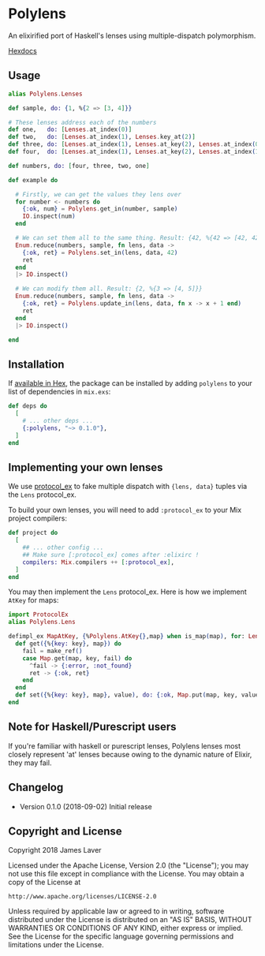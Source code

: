 # Polylens

An elixirified port of Haskell's lenses using multiple-dispatch polymorphism.

[Hexdocs](https://hexdocs.pm/polylens)

## Usage

```elixir
alias Polylens.Lenses

def sample, do: {1, %{2 => [3, 4]}}

# These lenses address each of the numbers
def one,   do: [Lenses.at_index(0)]
def two,   do: [Lenses.at_index(1), Lenses.key_at(2)]
def three, do: [Lenses.at_index(1), Lenses.at_key(2), Lenses.at_index(0)]
def four,  do: [Lenses.at_index(1), Lenses.at_key(2), Lenses.at_index(1)]

def numbers, do: [four, three, two, one]

def example do

  # Firstly, we can get the values they lens over
  for number <- numbers do
    {:ok, num} = Polylens.get_in(number, sample)
    IO.inspect(num)
  end

  # We can set them all to the same thing. Result: {42, %{42 => [42, 42]}}
  Enum.reduce(numbers, sample, fn lens, data ->
    {:ok, ret} = Polylens.set_in(lens, data, 42)
    ret
  end
  |> IO.inspect()

  # We can modify them all. Result: {2, %{3 => [4, 5]}}
  Enum.reduce(numbers, sample, fn lens, data ->
    {:ok, ret} = Polylens.update_in(lens, data, fn x -> x + 1 end)
    ret
  end
  |> IO.inspect()

end
```

## Installation

If [available in Hex](https://hex.pm/docs/publish), the package can be installed
by adding `polylens` to your list of dependencies in `mix.exs`:

```elixir
def deps do
  [
    # ... other deps ...
    {:polylens, "~> 0.1.0"},
  ]
end
```

## Implementing your own lenses

We use [protocol_ex](https://github.com/OvermindDL1/protocol_ex) to fake
multiple dispatch with `{lens, data}` tuples via the `Lens` protocol_ex.

To build your own lenses, you will need to add
`:protocol_ex` to your Mix project compilers:

```elixir
def project do
  [
    ## ... other config ...
    ## Make sure [:protocol_ex] comes after :elixirc !
    compilers: Mix.compilers ++ [:protocol_ex],
  ]
end
```

You may then implement the `Lens` protocol_ex. Here is how we
implement `AtKey` for maps:

```elixir
import ProtocolEx
alias Polylens.Lens

defimpl_ex MapAtKey, {%Polylens.AtKey{},map} when is_map(map), for: Lens do
  def get({%{key: key}, map}) do
    fail = make_ref()
    case Map.get(map, key, fail) do
      ^fail -> {:error, :not_found}
      ret -> {:ok, ret}
    end
  end
  def set({%{key: key}, map}, value), do: {:ok, Map.put(map, key, value)}
end
```

## Note for Haskell/Purescript users

If you're familiar with haskell or purescript lenses, Polylens lenses
most closely represent 'at' lenses because owing to the dynamic nature
of Elixir, they may fail.

## Changelog

* Version 0.1.0 (2018-09-02)
  Initial release

## Copyright and License

Copyright 2018 James Laver

Licensed under the Apache License, Version 2.0 (the "License");
you may not use this file except in compliance with the License.
You may obtain a copy of the License at

    http://www.apache.org/licenses/LICENSE-2.0

Unless required by applicable law or agreed to in writing, software
distributed under the License is distributed on an "AS IS" BASIS,
WITHOUT WARRANTIES OR CONDITIONS OF ANY KIND, either express or implied.
See the License for the specific language governing permissions and
limitations under the License.
  
